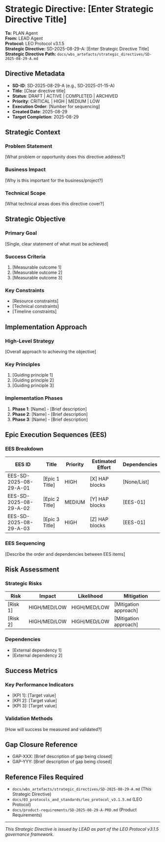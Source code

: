 # Strategic Directive: [Enter Strategic Directive Title]

**To:** PLAN Agent  
**From:** LEAD Agent  
**Protocol:** LEO Protocol v3.1.5  
**Strategic Directive:** SD-2025-08-29-A: [Enter Strategic Directive Title]  
**Strategic Directive Path:** `docs/wbs_artefacts/strategic_directives/SD-2025-08-29-A.md`

## Directive Metadata

- **SD-ID**: SD-2025-08-29-A (e.g., SD-2025-01-15-A)
- **Title**: [Clear directive title]
- **Status**: DRAFT | ACTIVE | COMPLETED | ARCHIVED
- **Priority**: CRITICAL | HIGH | MEDIUM | LOW
- **Execution Order**: [Number for sequencing]
- **Created Date**: 2025-08-29
- **Target Completion**: 2025-08-29

## Strategic Context

### Problem Statement
[What problem or opportunity does this directive address?]

### Business Impact
[Why is this important for the business/project?]

### Technical Scope
[What technical areas does this directive cover?]

## Strategic Objective

### Primary Goal
[Single, clear statement of what must be achieved]

### Success Criteria
1. [Measurable outcome 1]
2. [Measurable outcome 2]
3. [Measurable outcome 3]

### Key Constraints
- [Resource constraints]
- [Technical constraints]
- [Timeline constraints]

## Implementation Approach

### High-Level Strategy
[Overall approach to achieving the objective]

### Key Principles
1. [Guiding principle 1]
2. [Guiding principle 2]
3. [Guiding principle 3]

### Implementation Phases
1. **Phase 1**: [Name] - [Brief description]
2. **Phase 2**: [Name] - [Brief description]
3. **Phase 3**: [Name] - [Brief description]

## Epic Execution Sequences (EES)

### EES Breakdown
| EES ID | Title | Priority | Estimated Effort | Dependencies |
|--------|-------|----------|------------------|-------------|
| EES-SD-2025-08-29-A-01 | [Epic 1 Title] | HIGH | [X] HAP blocks | [None/List] |
| EES-SD-2025-08-29-A-02 | [Epic 2 Title] | MEDIUM | [Y] HAP blocks | [EES-01] |
| EES-SD-2025-08-29-A-03 | [Epic 3 Title] | HIGH | [Z] HAP blocks | [EES-01] |

### EES Sequencing
[Describe the order and dependencies between EES items]

## Risk Assessment

### Strategic Risks
| Risk | Impact | Likelihood | Mitigation |
|------|---------|------------|------------|
| [Risk 1] | HIGH/MED/LOW | HIGH/MED/LOW | [Mitigation approach] |
| [Risk 2] | HIGH/MED/LOW | HIGH/MED/LOW | [Mitigation approach] |

### Dependencies
- [External dependency 1]
- [External dependency 2]

## Success Metrics

### Key Performance Indicators
- [KPI 1]: [Target value]
- [KPI 2]: [Target value]
- [KPI 3]: [Target value]

### Validation Methods
[How will success be measured and validated?]

## Gap Closure Reference
- GAP-XXX: [Brief description of gap being closed]
- GAP-YYY: [Brief description of gap being closed]

## Reference Files Required
- `docs/wbs_artefacts/strategic_directives/SD-2025-08-29-A.md` (This Strategic Directive)
- `docs/03_protocols_and_standards/leo_protocol_v3.1.5.md` (LEO Protocol)
- `docs/product-requirements/SD-2025-08-29-A-PRD.md` (Product Requirements)

---

*This Strategic Directive is issued by LEAD as part of the LEO Protocol v3.1.5 governance framework.*